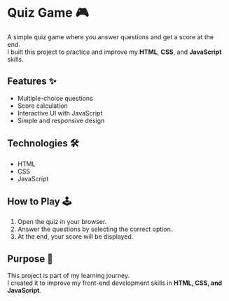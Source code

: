 # Quiz Game 🎮

A simple quiz game where you answer questions and get a score at the end.  
I built this project to practice and improve my **HTML**, **CSS**, and **JavaScript** skills.

## Features ✨
- Multiple-choice questions
- Score calculation
- Interactive UI with JavaScript
- Simple and responsive design

## Technologies 🛠
- HTML  
- CSS  
- JavaScript  

## How to Play 🕹
1. Open the quiz in your browser.  
2. Answer the questions by selecting the correct option.  
3. At the end, your score will be displayed.  

## Purpose 🎯
This project is part of my learning journey.  
I created it to improve my front-end development skills in **HTML, CSS, and JavaScript**.
